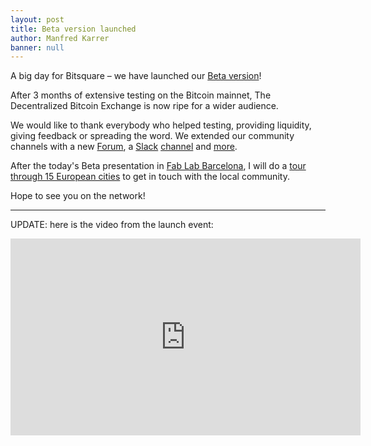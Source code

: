 ```yaml
---
layout: post
title: Beta version launched
author: Manfred Karrer
banner: null
---
```

A big day for Bitsquare – we have launched our [Beta version][1]!

After 3 months of extensive testing on the Bitcoin mainnet, The Decentralized Bitcoin Exchange is now ripe for a wider audience.

We would like to thank everybody who helped testing, providing liquidity, giving feedback or spreading the word. We extended our community channels with a new [Forum][2], a [Slack][3] [channel][4] and [more][5].

After the today's Beta presentation in [Fab Lab Barcelona][6], I will do a [tour through 15 European cities][7] to get in touch with the local community.

Hope to see you on the network!

* * *

UPDATE: here is the video from the launch event:

<iframe width="560" height="315" src="https://www.youtube.com/embed/ZPb75akTyro" frameborder="0" allowfullscreen></iframe>

[1]: https://github.com/bitsquare/bitsquare/releases/tag/v0.4.4
[2]: https://forum.bitsquare.io/
[3]: https://bisq-slack.herokuapp.com/
[4]: https://bisq.slack.com/
[5]: /community/
[6]: http://www.meetup.com/bitcoin-barcelona/events/230228028/
[7]: /press/#upcoming

